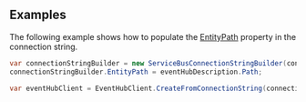 ## Examples  
 The following example shows how to populate the [EntityPath](assetId:///P:Microsoft.ServiceBus.ServiceBusConnectionStringBuilder.EntityPath?qualifyHint=False&autoUpgrade=True) property in the connection string.  
  
```c#  
var connectionStringBuilder = new ServiceBusConnectionStringBuilder(connectionString);  
connectionStringBuilder.EntityPath = eventHubDescription.Path;  
  
var eventHubClient = EventHubClient.CreateFromConnectionString(connectionStringBuilder.ToString());  
```